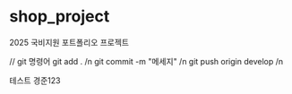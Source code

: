 # shop_project
2025 국비지원 포트폴리오 프로젝트

// git 명령어
git add . /n
git commit -m "메세지" /n
git push origin develop /n


테스트 경준123
